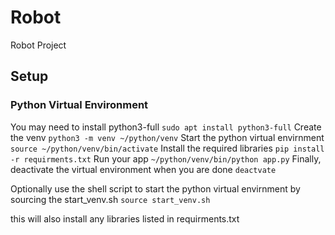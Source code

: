 # Robot
Robot Project

## Setup

### Python Virtual Environment

You may need to install python3-full
`sudo apt install python3-full`
Create the venv
`python3 -m venv ~/python/venv`
Start the python virtual envirnment
`source ~/python/venv/bin/activate`
Install the required libraries
`pip install -r requirments.txt`
Run your app
`~/python/venv/bin/python app.py`
Finally, deactivate the virtual environment when you are done
`deactvate`


Optionally use the shell script to start the python virtual envirnment by sourcing the start_venv.sh
`source start_venv.sh`

this will also install any libraries listed in requirments.txt
